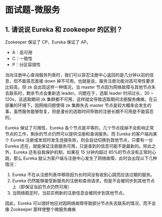 # 面试题-微服务

## 1. 请说说 Eureka 和 zookeeper 的区别？

Zookeeper 保证了 CP，Eureka 保证了 AP。

- A：高可用
- C：一致性
- P：分区容错性

当向注册中心查询服务列表时，我们可以容忍注册中心返回的是几分钟以前的信息，但不能容忍直接 down 掉不可用。也就是说，服务注册功能对高可用性要求比较高，但 zk 会出现这样一种情况，当 master 节点因为网络故障与其他节点失去联系时，剩余节点会重新选 leader。问题在于，选取 leader 时间过长，30 ~ 120s，且选取期间 zk 集群都不可用，这样就会导致选取期间注册服务瘫痪。在云部署的环境下，因网络问题使得 zk 集群失去 master 节点是较大概率会发生的事，虽然服务能够恢复，但是漫长的选取时间导致的注册长期不可用是不能容忍的。

Eureka 保证了可用性，Eureka 各个节点是平等的，几个节点挂掉不会影响正常节点的工作，剩余的节点仍然可以提供注册和查询服务。而 Eureka 的客户端向某个 Eureka 注册或发现时发生连接失败，则会自动切换到其他节点，只要有一台 Eureka 还在，就能保证注册服务可用，只是查到的信息可能不是最新的。除此之外，Eureka 还有自我保护机制，如果在 15 分钟内超过 85%的节点没有正常的心跳，那么 Eureka 就认为客户端与注册中心发生了网络故障，此时会出现以下几种情况：

1. Eureka 不在从注册列表中移除因为长时间没有收到心跳而应该过期的服务。
2. Eureka 仍然能够接受新服务的注册和查询请求，但是不会被同步到其他节点上（即保证当前节点仍然可用）
3. 当网络稳定时，当前实例新的注册信息会被同步到其他节点。

因此，Eureka 可以很好地应对因网络故障导致部分节点失去联系的情况，而不会像 Zookeeper 那样使整个微服务瘫痪
